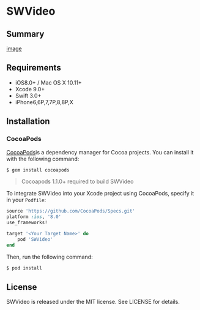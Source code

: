 # SWVideo

## Summary
[image](https://github.com/SimonGitHub123/SWVideo/blob/master/summary.gif)

## Requirements
- iOS8.0+ / Mac OS X 10.11+
- Xcode 9.0+
- Swift 3.0+
- iPhone6,6P,7,7P,8,8P,X 

## Installation
### CocoaPods
[CocoaPods](http://cocoapods.org)is a dependency manager for Cocoa projects. You can install it with the following command:

```bash
$ gem install cocoapods
```
> Cocoapods 1.1.0+ required to build SWVideo

To integrate SWVideo into your Xcode project using CocoaPods, specify it in your `Podfile`:

```ruby
source 'https://github.com/CocoaPods/Specs.git'
platform :ios, '8.0'
use_frameworks!

target '<Your Target Name>' do
    pod 'SWVideo'
end
```

Then, run the following command:

```bash
$ pod install
```




## License
SWVideo is released under the MIT license. See LICENSE for details.